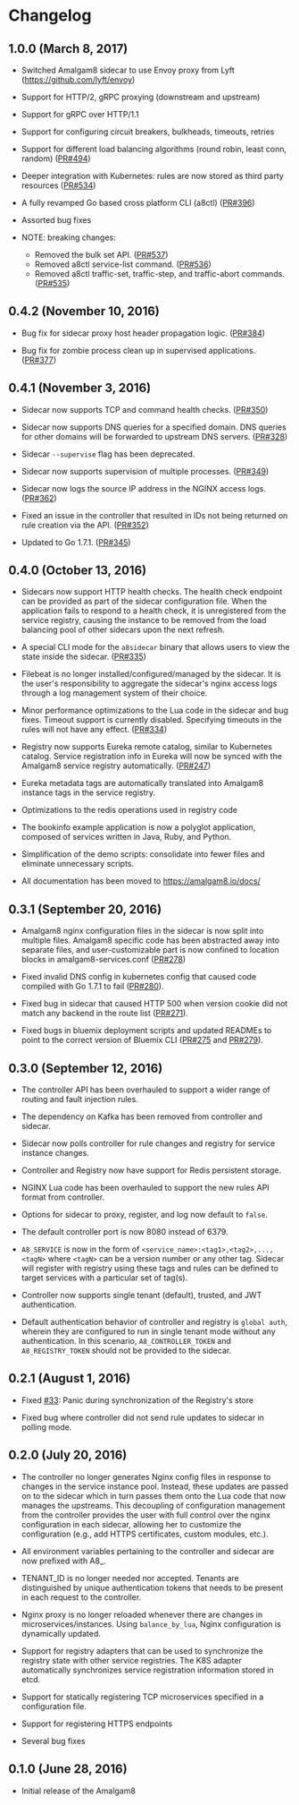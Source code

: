 # Changelog

## 1.0.0 (March 8, 2017)

- Switched Amalgam8 sidecar to use Envoy proxy from Lyft (https://github.com/lyft/envoy)

- Support for HTTP/2, gRPC proxying (downstream and upstream)

- Support for gRPC over HTTP/1.1

- Support for configuring circuit breakers, bulkheads, timeouts, retries

- Support for different load balancing algorithms (round robin, least conn, random) ([PR#494](https://github.com/amalgam8/amalgam8/pull/494))

- Deeper integration with Kubernetes: rules are now stored as third party resources ([PR#534](https://github.com/amalgam8/amalgam8/pull/534))

- A fully revamped Go based cross platform CLI (a8ctl) ([PR#396](https://github.com/amalgam8/amalgam8/pull/396))

- Assorted bug fixes

- NOTE: breaking changes:
  - Removed the bulk set API. ([PR#537](https://github.com/amalgam8/amalgam8/pull/537))
  - Removed a8ctl service-list command. ([PR#536](https://github.com/amalgam8/amalgam8/pull/536))
  - Removed a8ctl traffic-set, traffic-step, and traffic-abort commands. ([PR#535](https://github.com/amalgam8/amalgam8/pull/535))

## 0.4.2 (November 10, 2016)

- Bug fix for sidecar proxy host header propagation logic. ([PR#384](https://github.com/amalgam8/amalgam8/pull/384))

- Bug fix for zombie process clean up in supervised applications. ([PR#377](https://github.com/amalgam8/amalgam8/pull/377))

## 0.4.1 (November 3, 2016)

- Sidecar now supports TCP and command health checks. ([PR#350](https://github.com/amalgam8/amalgam8/pull/350))

- Sidecar now supports DNS queries for a specified domain. DNS queries for other domains will be forwarded to upstream DNS servers. ([PR#328](https://github.com/amalgam8/amalgam8/pull/328))

- Sidecar `--supervise` flag has been deprecated.

- Sidecar now supports supervision of multiple processes. ([PR#349](https://github.com/amalgam8/amalgam8/pull/349))

- Sidecar now logs the source IP address in the NGINX access logs. ([PR#362](https://github.com/amalgam8/amalgam8/pull/362))

- Fixed an issue in the controller that resulted in IDs not being returned on rule creation via the API. ([PR#352](https://github.com/amalgam8/amalgam8/pull/352))

- Updated to Go 1.7.1. ([PR#345](https://github.com/amalgam8/amalgam8/pull/345))

## 0.4.0 (October 13, 2016)

- Sidecars now support HTTP health checks. The health check endpoint can be
  provided as part of the sidecar configuration file. When the application
  fails to respond to a health check, it is unregistered from the service
  registry, causing the instance to be removed from the load balancing pool
  of other sidecars upon the next refresh.

- A special CLI mode for the `a8sidecar` binary that allows users to view
  the state inside the sidecar. ([PR#335](https://github.com/amalgam8/amalgam8/pull/335))

- Filebeat is no longer installed/configured/managed by the sidecar. It is
  the user's responsibility to aggregate the sidecar's nginx access logs
  through a log management system of their choice.

- Minor performance optimizations to the Lua code in the sidecar and bug
  fixes. Timeout support is currently disabled. Specifying timeouts in the
  rules will not have any effect. ([PR#334](https://github.com/amalgam8/amalgam8/pull/334))

- Registry now supports Eureka remote catalog, similar to Kubernetes
  catalog. Service registration info in Eureka will now be synced with the
  Amalgam8 service registry automatically. ([PR#247](https://github.com/amalgam8/amalgam8/pull/247))

- Eureka metadata tags are automatically translated into Amalgam8
  instance tags in the service registry.

- Optimizations to the redis operations used in registry code

- The bookinfo example application is now a polyglot application, composed
  of services written in Java, Ruby, and Python.

- Simplification of the demo scripts: consolidate into fewer files and eliminate
  unnecessary scripts.

- All documentation has been moved to https://amalgam8.io/docs/

## 0.3.1 (September 20, 2016)

- Amalgam8 nginx configuration files in the sidecar is now split into
multiple files. Amalgam8 specific code has been abstracted away into
separate files, and user-customizable part is now confined to location
blocks in amalgam8-services.conf ([PR#278](https://github.com/amalgam8/amalgam8/pull/278))

- Fixed invalid DNS config in kubernetes config that caused code compiled
with Go 1.7.1 to fail ([PR#280](https://github.com/amalgam8/amalgam8/pull/280)).

- Fixed bug in sidecar that caused HTTP 500 when version cookie did not
match any backend in the route list ([PR#271](https://github.com/amalgam8/amalgam8/pull/271)).

- Fixed bugs in bluemix deployment scripts and updated READMEs to point to
the correct version of Bluemix CLI
([PR#275](https://github.com/amalgam8/amalgam8/pull/275) and
[PR#279](https://github.com/amalgam8/amalgam8/pull/279)).

## 0.3.0 (September 12, 2016)

- The controller API has been overhauled to support a wider range of routing and fault injection rules.

- The dependency on Kafka has been removed from controller and sidecar.

- Sidecar now polls controller for rule changes and registry for service instance changes.

- Controller and Registry now have support for Redis persistent storage.

- NGINX Lua code has been overhauled to support the new rules API format from controller.

- Options for sidecar to proxy, register, and log now default to `false`.

- The default controller port is now 8080 instead of 6379.

- `A8_SERVICE` is now in the form of `<service_name>:<tag1>,<tag2>,...,<tagN>` 
where `<tagN>` can be a version number or any other tag.  Sidecar will register
with registry using these tags and rules can be defined to target services 
with a particular set of tag(s).

- Controller now supports single tenant (default), trusted, and JWT authentication.

- Default authentication behavior of controller and registry is `global auth`,
wherein they are configured to run in single tenant mode without any authentication.
In this scenario, `A8_CONTROLLER_TOKEN` and `A8_REGISTRY_TOKEN` should not be 
provided to the sidecar.

## 0.2.1 (August 1, 2016)

- Fixed [#33](https://github.com/amalgam8/amalgam8/issues/162): Panic during synchronization of the Registry's store 

- Fixed bug where controller did not send rule updates to sidecar in
  polling mode.

## 0.2.0 (July 20, 2016)

- The controller no longer generates Nginx config files in response to
  changes in the service instance pool. Instead, these 
  updates are passed on to the sidecar which in turn passes them onto the
  Lua code that now manages the upstreams.  This decoupling of
  configuration management from the controller provides the user with full
  control over the nginx configuration in each sidecar, allowing her to
  customize the configuration (e.g., add HTTPS certificates, custom
  modules, etc.).

- All environment variables pertaining to the controller and sidecar are now prefixed
  with A8_.

- TENANT_ID is no longer needed nor accepted. Tenants are distinguished by
  unique authentication tokens that needs to be present in each request to
  the controller.

- Nginx proxy is no longer reloaded whenever there are changes in
  microservices/instances. Using `balance_by_lua`, Nginx configuration is
  dynamically updated.

- Support for registry adapters that can be used to synchronize the
  registry state with other service registries. The K8S adapter
  automatically synchronizes service registration information stored in
  etcd.

- Support for statically registering TCP microservices specified in a
  configuration file.

- Support for registering HTTPS endpoints

- Several bug fixes


## 0.1.0 (June 28, 2016)
- Initial release of the Amalgam8
